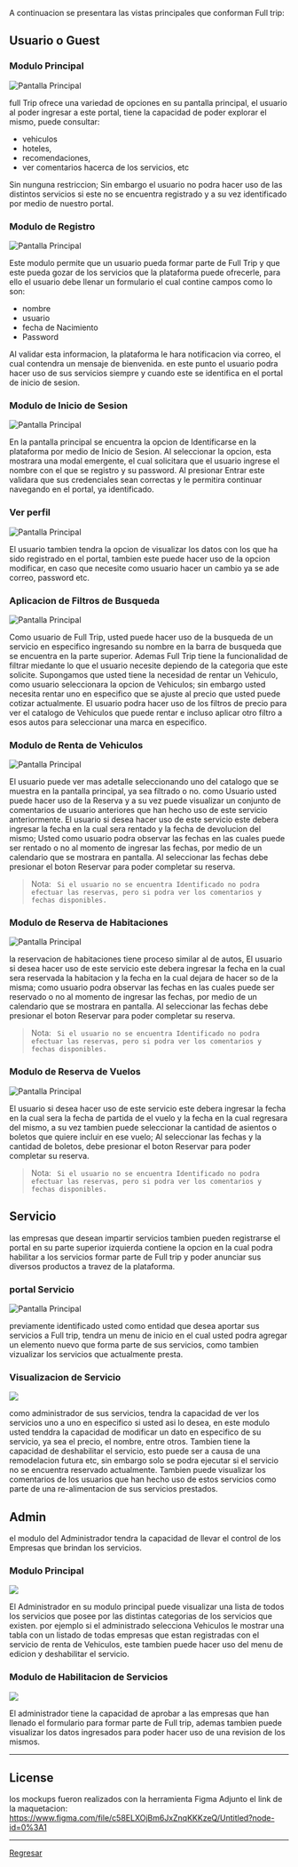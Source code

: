 A continuacion se presentara las vistas principales que conforman Full trip:

## Usuario o Guest


### Modulo Principal

<p style="center">
    <img src="https://res.cloudinary.com/alex4191/image/upload/v1655576862/FullTrip/Documentacion/Home_fw8h8z.png" title="Pantalla Principal">
</p>

full Trip ofrece una variedad de opciones en su pantalla principal, el usuario al poder ingresar a este portal, tiene la capacidad de poder explorar el mismo, puede consultar:
- vehiculos
-  hoteles, 
- recomendaciones, 
- ver comentarios hacerca de los servicios, etc

Sin nunguna restriccion; Sin embargo el usuario no podra hacer uso de las distintos servicios si este no se encuentra registrado y a su vez identificado por medio de nuestro portal.

### Modulo de Registro
<p style="center">
    <img src="https://res.cloudinary.com/alex4191/image/upload/v1655576862/FullTrip/Documentacion/Registro_gzg2ms.png" title="Pantalla Principal">
</p>
Este modulo permite que un usuario pueda formar parte de Full Trip y que este pueda gozar de los servicios que la plataforma puede ofrecerle, para ello el usuario debe llenar un formulario el cual contine campos como lo son:

* nombre
* usuario
* fecha de Nacimiento
* Password

Al validar esta informacion, la plataforma le hara notificacion via correo, el cual contendra un mensaje de bienvenida. en este punto el usuario podra hacer uso de sus servicios siempre y cuando este se identifica en el portal  de inicio de sesion.

### Modulo de Inicio de Sesion

<p style="center">
    <img src="https://res.cloudinary.com/alex4191/image/upload/v1655576862/FullTrip/Documentacion/Login_ypqne1.png" title="Pantalla Principal">
</p>

En la pantalla principal se encuentra la opcion de Identificarse en la plataforma por medio de Inicio de Sesion. Al  seleccionar la opcion, esta mostrara una modal emergente, el cual solicitara que el usuario ingrese el nombre con el que se registro y su password. Al presionar Entrar este validara que sus credenciales sean correctas y le permitira continuar navegando en el portal, ya identificado.


### Ver perfil


<p style="center">
    <img src="https://res.cloudinary.com/alex4191/image/upload/v1655576861/FullTrip/Documentacion/Cuenta_njekws.png" title="Pantalla Principal">
</p>

El usuario tambien tendra la opcion de visualizar los datos con los que ha sido registrado en el portal, tambien este puede hacer uso de la opcion modificar, en caso que necesite como usuario hacer un cambio ya se ade correo, password etc.


### Aplicacion de Filtros de Busqueda
<p style="center">
    <img src="https://res.cloudinary.com/alex4191/image/upload/v1655576862/FullTrip/Documentacion/filtros_t5sgwg.png" title="Pantalla Principal">
</p>

Como usuario de Full Trip, usted puede hacer uso de la busqueda de un servicio en especifico ingresando su nombre en la barra de busqueda que se encuentra en la parte superior.
Ademas Full Trip tiene la funcionalidad de filtrar miedante lo que el usuario necesite depiendo de la categoria que este solicite.
Supongamos que usted tiene la necesidad de rentar un Vehiculo, como usuario seleccionara la opcion de Vehiculos; sin embargo usted necesita rentar uno en especifico que se ajuste al precio que usted puede cotizar actualmente. El usuario podra hacer uso de los filtros de precio para ver el catalogo de Vehiculos que puede rentar e incluso aplicar otro filtro a esos autos para seleccionar una marca en especifico.

### Modulo de Renta de Vehiculos

<p style="center">
    <img src="https://res.cloudinary.com/alex4191/image/upload/v1655576862/FullTrip/Documentacion/Autos_thkesr.png" title="Pantalla Principal">
</p>
El usuario puede ver mas adetalle seleccionando uno del catalogo que se muestra en la pantalla principal, ya sea filtrado o no. como Usuario usted puede hacer uso de la Reserva y a su vez puede visualizar un conjunto de comentarios de usuario anteriores que han hecho uso de este servicio anteriormente.
El usuario si desea hacer uso de este servicio este debera ingresar la fecha en la cual sera rentado y la fecha de devolucion del mismo; Usted como usuario podra observar las fechas en las cuales puede ser rentado o no al momento de ingresar las fechas, por medio de un calendario que se mostrara en pantalla. Al seleccionar las fechas debe presionar el boton Reservar para poder completar su reserva.

> Nota: `` Si el usuario no se encuentra Identificado no podra efectuar las reservas, pero si podra ver los comentarios y fechas disponibles.``

### Modulo de Reserva de Habitaciones


<p style="center">
    <img src="https://res.cloudinary.com/alex4191/image/upload/v1655576862/FullTrip/Documentacion/Habitacion_ybyhcb.png" title="Pantalla Principal">
</p>

la reservacion de habitaciones tiene proceso similar al de autos, 
El usuario si desea hacer uso de este servicio este debera ingresar la fecha en la cual sera reservada la habitacion y la fecha en la cual dejara de hacer so de la misma; como usuario podra observar las fechas en las cuales puede ser reservado o no al momento de ingresar las fechas, por medio de un calendario que se mostrara en pantalla. Al seleccionar las fechas debe presionar el boton Reservar para poder completar su reserva.


> Nota: `` Si el usuario no se encuentra Identificado no podra efectuar las reservas, pero si podra ver los comentarios y fechas disponibles.``


### Modulo de Reserva de Vuelos

<p style="center">
    <img src="https://res.cloudinary.com/alex4191/image/upload/v1655576862/FullTrip/Documentacion/Vuelos_wxuaus.png" title="Pantalla Principal">
</p>

El usuario si desea hacer uso de este servicio este debera ingresar la fecha en la cual sera la fecha de partida de el vuelo y la fecha en la cual regresara del mismo, a su vez tambien puede seleccionar la cantidad de asientos o boletos que quiere incluir en ese vuelo;  Al seleccionar las fechas y la cantidad de boletos, debe presionar el boton Reservar para poder completar su reserva.


> Nota: `` Si el usuario no se encuentra Identificado no podra efectuar las reservas, pero si podra ver los comentarios y fechas disponibles.``


##  Servicio

las empresas que desean impartir servicios tambien pueden registrarse el portal en su parte superior izquierda contiene la opcion en la cual podra habilitar a los servicios formar parte de Full trip y poder anunciar sus diversos productos a travez de la plataforma.


### portal Servicio

<p style="center">
    <img src="https://res.cloudinary.com/alex4191/image/upload/v1655578146/FullTrip/Documentacion/menu_Servicio_hrh888.png" title="Pantalla Principal">
</p>

previamente identificado usted como entidad que desea aportar sus servicios a Full trip, tendra un menu de inicio en el cual usted podra agregar un elemento nuevo que forma parte de sus servicios, como tambien vizualizar los servicios que actualmente presta.

### Visualizacion de Servicio

<p style="center">
    <img src="https://res.cloudinary.com/alex4191/image/upload/v1655578145/FullTrip/Documentacion/menuEdicion_lbsvh2.png
">
</p>

como administrador de sus servicios, tendra la capacidad de ver los servicios uno a uno en especifico si usted asi lo desea, en este modulo usted tenddra la capacidad de modificar un dato en especifico de su servicio, ya sea el precio, el nombre, entre otros.
Tambien tiene la capacidad de deshabilitar el servicio, esto puede ser a causa de una remodelacion futura etc, sin embargo solo se podra ejecutar si el servicio no se encuentra reservado actualmente.
Tambien puede visualizar los comentarios de los usuarios que han hecho uso de estos servicios como parte de una re-alimentacion de sus servicios prestados.


## Admin

el modulo del Administrador tendra la capacidad de llevar el control de los Empresas que brindan los servicios.

### Modulo Principal

<p style="center">
    <img src="https://res.cloudinary.com/alex4191/image/upload/v1655578867/FullTrip/Documentacion/Admin_bfbweh.png">
</p>
El Administrador en su modulo principal puede visualizar una lista de todos los servicios que posee por las distintas categorias de los servicios que existen. por ejemplo si el administrado selecciona Vehiculos le mostrar una tabla con un listado de todas empresas que estan registradas con el servicio de renta de Vehiculos, este tambien puede hacer uso del menu de edicion y deshabilitar el servicio.

### Modulo de Habilitacion de Servicios

<p style="center">
    <img src="https://res.cloudinary.com/alex4191/image/upload/v1655579382/FullTrip/Documentacion/HabilitarServicios_tgbxe2.png">
</p>
El administrador tiene la capacidad de aprobar a las empresas que han llenado el formulario para formar parte de Full trip, ademas tambien puede visualizar los datos ingresados para poder hacer uso de una revision de los mismos.


---
## License
los mockups fueron realizados con la herramienta Figma
Adjunto el link de la maquetacion:
https://www.figma.com/file/c58ELXOjBm6JxZnqKKKzeQ/Untitled?node-id=0%3A1

---
[Regresar](../README.md)